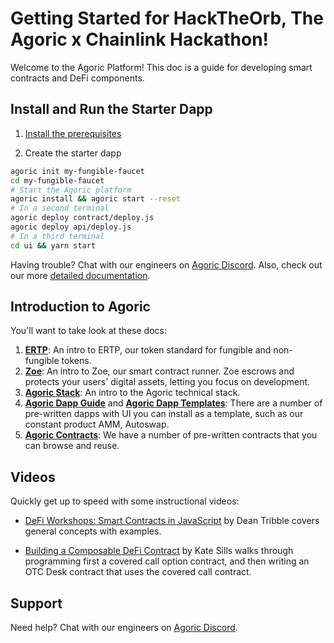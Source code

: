 # Getting Started for HackTheOrb, The Agoric x Chainlink Hackathon!

Welcome to the Agoric Platform! This doc is a guide for developing smart contracts and DeFi components.

## Install and Run the Starter Dapp

1. [Install the prerequisites](./before-using-agoric.md)

2. Create the starter dapp

```sh
agoric init my-fungible-faucet
cd my-fungible-faucet
# Start the Agoric platform
agoric install && agoric start --reset
# In a second terminal
agoric deploy contract/deploy.js
agoric deploy api/deploy.js
# In a third terminal
cd ui && yarn start
```

Having trouble? Chat with our engineers on [Agoric Discord](https://discord.gg/gC9z6US). Also, check out our more [detailed documentation](./start-a-project.md).

## Introduction to Agoric

You'll want to take look at these docs:

1. **[ERTP](./ertp-introduction.md)**: An intro to ERTP, our token standard for fungible and non-fungible tokens.
2. **[Zoe](./intro-zoe.md)**: An intro to Zoe, our smart contract runner. Zoe escrows and
   protects your users' digital assets, letting you focus on development. 
3. **[Agoric Stack](/platform/README.md)**: An intro to the Agoric technical stack.
4. **[Agoric Dapp Guide](/dapps/README.md)** and **[Agoric Dapp
   Templates](/dapps/dapp-templates.md)**: There are a number of
   pre-written dapps with UI you can install as a template, such as our constant
   product AMM, Autoswap.
5. **[Agoric Contracts](/zoe/guide/contracts/README.md)**: We have a
   number of pre-written contracts that you can browse and reuse.

## Videos

Quickly get up to speed with some instructional videos:

- [DeFi Workshops: Smart Contracts in JavaScript](https://www.youtube.com/watch?v=qudVWjSqDJU)
  by Dean Tribble covers general concepts with examples.
  
- [Building a Composable DeFi Contract](https://www.youtube.com/watch?v=faxrecQgEio) by Kate Sills walks through 
  programming first a covered call option contract, and then writing an OTC Desk contract that uses 
  the covered call contract.

## Support

Need help? Chat with our engineers on [Agoric Discord](https://discord.gg/gC9z6US).
